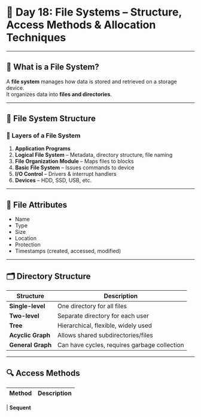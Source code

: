 # 📘 Day 18: File Systems – Structure, Access Methods & Allocation Techniques

---

## 📂 What is a File System?

A **file system** manages how data is stored and retrieved on a storage device.  
It organizes data into **files and directories**.

---

## 🧱 File System Structure

### 🔹 Layers of a File System

1. **Application Programs**
2. **Logical File System** – Metadata, directory structure, file naming
3. **File Organization Module** – Maps files to blocks
4. **Basic File System** – Issues commands to device
5. **I/O Control** – Drivers & interrupt handlers
6. **Devices** – HDD, SSD, USB, etc.

---

## 🧾 File Attributes

- Name
- Type
- Size
- Location
- Protection
- Timestamps (created, accessed, modified)

---

## 🗂️ Directory Structure

| Structure         | Description                                  |
| ----------------- | -------------------------------------------- |
| **Single-level**  | One directory for all files                  |
| **Two-level**     | Separate directory for each user             |
| **Tree**          | Hierarchical, flexible, widely used          |
| **Acyclic Graph** | Allows shared subdirectories/files           |
| **General Graph** | Can have cycles, requires garbage collection |

---

## 🔍 Access Methods

| Method | Description |
| ------ | ----------- |

| **Sequent**

